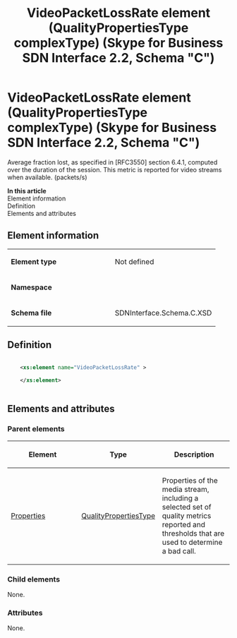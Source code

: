 ﻿---
title: VideoPacketLossRate element (QualityPropertiesType complexType) (Skype for Business SDN Interface 2.2, Schema "C")
TOCTitle: VideoPacketLossRate element
ms:assetid: 493f8d16-c335-cc90-355b-16c03e86a7fa
ms:mtpsurl: https://msdn.microsoft.com/en-us/library/Mt429340(v=office.16)
ms:contentKeyID: 68250782
ms.date: 08/24/2015
mtps_version: v=office.16
dev_langs:
- xml
---

# VideoPacketLossRate element (QualityPropertiesType complexType) (Skype for Business SDN Interface 2.2, Schema \"C\")

Average fraction lost, as specified in \[RFC3550\] section 6.4.1, computed over the duration of the session. This metric is reported for video streams when available. (packets/s)

**In this article**  
Element information  
Definition  
Elements and attributes  

## Element information

<table>
<colgroup>
<col style="width: 50%" />
<col style="width: 50%" />
</colgroup>
<tbody>
<tr class="odd">
<td><p><strong>Element type</strong></p></td>
<td><p>Not defined</p></td>
</tr>
<tr class="even">
<td><p><strong>Namespace</strong></p></td>
<td><p></p></td>
</tr>
<tr class="odd">
<td><p><strong>Schema file</strong></p></td>
<td><p>SDNInterface.Schema.C.XSD</p></td>
</tr>
</tbody>
</table>


## Definition

``` xml

    <xs:element name="VideoPacketLossRate" >
    
    </xs:element>
  
```

## Elements and attributes

### Parent elements

<table>
<colgroup>
<col style="width: 33%" />
<col style="width: 33%" />
<col style="width: 33%" />
</colgroup>
<thead>
<tr class="header">
<th><p>Element</p></th>
<th><p>Type</p></th>
<th><p>Description</p></th>
</tr>
</thead>
<tbody>
<tr class="odd">
<td><p><a href="properties-element-qualitytype-complextype-skype-for-business-sdn-interface-2-2-schema-c.md">Properties</a></p></td>
<td><p><a href="qualitypropertiestype-complextype-skype-for-business-sdn-interface-2-2-schema-c.md">QualityPropertiesType</a></p></td>
<td><p>Properties of the media stream, including a selected set of quality metrics reported and thresholds that are used to determine a bad call.</p></td>
</tr>
</tbody>
</table>


### Child elements

None.

### Attributes

None.

